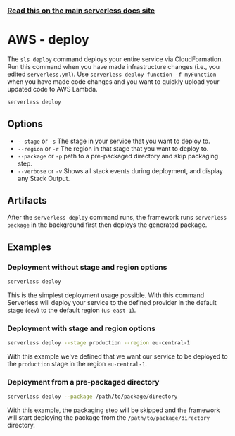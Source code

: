 <!--
title: Serverless Framework Commands - AWS Lambda - Deploy
menuText: deploy
menuOrder: 5
description: Deploy your service to the specified provider
layout: Doc
-->

<!-- DOCS-SITE-LINK:START automatically generated  -->
### [Read this on the main serverless docs site](https://www.serverless.com/framework/docs/providers/aws/cli-reference/deploy)
<!-- DOCS-SITE-LINK:END -->

# AWS - deploy

The `sls deploy` command deploys your entire service via CloudFormation.  Run this command when you have made infrastructure changes (i.e., you edited `serverless.yml`).  Use `serverless deploy function -f myFunction` when you have made code changes and you want to quickly upload your updated code to AWS Lambda.

```bash
serverless deploy
```

## Options
- `--stage` or `-s` The stage in your service that you want to deploy to.
- `--region` or `-r` The region in that stage that you want to deploy to.
- `--package` or `-p` path to a pre-packaged directory and skip packaging step.
- `--verbose` or `-v` Shows all stack events during deployment, and display any Stack Output.

## Artifacts

After the `serverless deploy` command runs, the framework runs `serverless package` in the background first then deploys the generated package.

## Examples

### Deployment without stage and region options

```bash
serverless deploy
```

This is the simplest deployment usage possible. With this command Serverless will deploy your service to the defined
provider in the default stage (`dev`) to the default region (`us-east-1`).

### Deployment with stage and region options

```bash
serverless deploy --stage production --region eu-central-1
```

With this example we've defined that we want our service to be deployed to the `production` stage in the region
`eu-central-1`.

### Deployment from a pre-packaged directory

```bash
serverless deploy --package /path/to/package/directory
```

With this example, the packaging step will be skipped and the framework will start deploying the package from the `/path/to/package/directory` directory.
